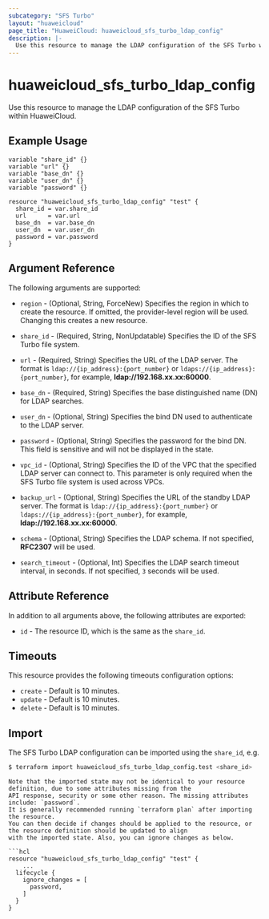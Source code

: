 ```yaml
---
subcategory: "SFS Turbo"
layout: "huaweicloud"
page_title: "HuaweiCloud: huaweicloud_sfs_turbo_ldap_config"
description: |-
  Use this resource to manage the LDAP configuration of the SFS Turbo within HuaweiCloud.
---
```


# huaweicloud_sfs_turbo_ldap_config

Use this resource to manage the LDAP configuration of the SFS Turbo within HuaweiCloud.

## Example Usage

```hcl
variable "share_id" {}
variable "url" {}
variable "base_dn" {}
variable "user_dn" {}
variable "password" {}

resource "huaweicloud_sfs_turbo_ldap_config" "test" {
  share_id = var.share_id
  url      = var.url
  base_dn  = var.base_dn
  user_dn  = var.user_dn
  password = var.password
}
```

## Argument Reference

The following arguments are supported:

* `region` - (Optional, String, ForceNew) Specifies the region in which to create the resource.
  If omitted, the provider-level region will be used. Changing this creates a new resource.

* `share_id` - (Required, String, NonUpdatable) Specifies the ID of the SFS Turbo file system.

* `url` - (Required, String) Specifies the URL of the LDAP server.
  The format is `ldap://{ip_address}:{port_number}` or `ldaps://{ip_address}:{port_number}`,
  for example, **ldap://192.168.xx.xx:60000**.

* `base_dn` - (Required, String) Specifies the base distinguished name (DN) for LDAP searches.

* `user_dn` - (Optional, String) Specifies the bind DN used to authenticate to the LDAP server.

* `password` - (Optional, String) Specifies the password for the bind DN. This field is sensitive and will not be
  displayed in the state.

* `vpc_id` - (Optional, String) Specifies the ID of the VPC that the specified LDAP server can connect to.
  This parameter is only required when the SFS Turbo file system is used across VPCs.

* `backup_url` - (Optional, String) Specifies the URL of the standby LDAP server.
  The format is `ldap://{ip_address}:{port_number}` or `ldaps://{ip_address}:{port_number}`,
  for example, **ldap://192.168.xx.xx:60000**.

* `schema` - (Optional, String) Specifies the LDAP schema. If not specified, **RFC2307** will be used.

* `search_timeout` - (Optional, Int) Specifies the LDAP search timeout interval, in seconds.
  If not specified, `3` seconds will be used.

## Attribute Reference

In addition to all arguments above, the following attributes are exported:

* `id` - The resource ID, which is the same as the `share_id`.

## Timeouts

This resource provides the following timeouts configuration options:

* `create` - Default is 10 minutes.
* `update` - Default is 10 minutes.
* `delete` - Default is 10 minutes.

## Import

The SFS Turbo LDAP configuration can be imported using the `share_id`, e.g.

```bash
$ terraform import huaweicloud_sfs_turbo_ldap_config.test <share_id>
```

```
Note that the imported state may not be identical to your resource definition, due to some attributes missing from the
API response, security or some other reason. The missing attributes include: `password`.
It is generally recommended running `terraform plan` after importing the resource.
You can then decide if changes should be applied to the resource, or the resource definition should be updated to align
with the imported state. Also, you can ignore changes as below.

```hcl
resource "huaweicloud_sfs_turbo_ldap_config" "test" {
    ...
  lifecycle {
    ignore_changes = [
      password,
    ]
  }
}
```
